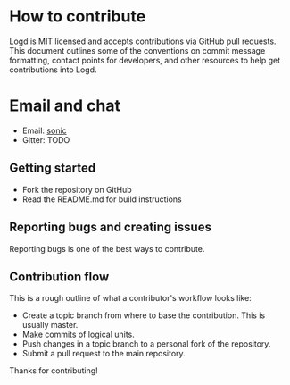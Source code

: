 # How to contribute

Logd is MIT licensed and accepts contributions via GitHub pull requests.
This document outlines some of the conventions on commit message formatting,
contact points for developers, and other resources to help get contributions
into Logd.

# Email and chat

- Email: [sonic](https://groups.google.com/forum/#!forum/sonic-development)
- Gitter: TODO

## Getting started

- Fork the repository on GitHub
- Read the README.md for build instructions

## Reporting bugs and creating issues

Reporting bugs is one of the best ways to contribute.

## Contribution flow

This is a rough outline of what a contributor's workflow looks like:

- Create a topic branch from where to base the contribution. This is usually master.
- Make commits of logical units.
- Push changes in a topic branch to a personal fork of the repository.
- Submit a pull request to the main repository.

Thanks for contributing!
